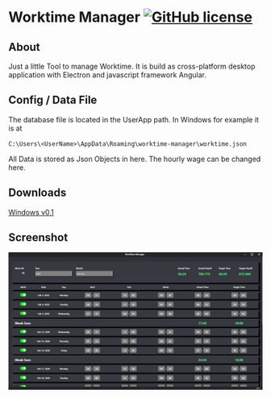 # Worktime Manager [![GitHub license](https://img.shields.io/badge/license-MIT-blue.svg)](https://raw.githubusercontent.com/drtosh/WorktimeManager/master/LICENSE.MIT)

## About
Just a little Tool to manage Worktime. It is build as cross-platform desktop application with Electron and javascript framework Angular.

## Config / Data File
The database file is located in the UserApp path. 
In Windows for example it is at 

```
C:\Users\<UserName>\AppData\Roaming\worktime-manager\worktime.json
```

All Data is stored as Json Objects in here. 
The hourly wage can be changed here.

## Downloads
[Windows v0.1](https://github.com/DrTosh/worktime-manager/raw/master/release/windows/worktime-manager.zip)

## Screenshot
![screenshot](https://github.com/DrTosh/worktime-manager/blob/master/release/screenshot.png)
